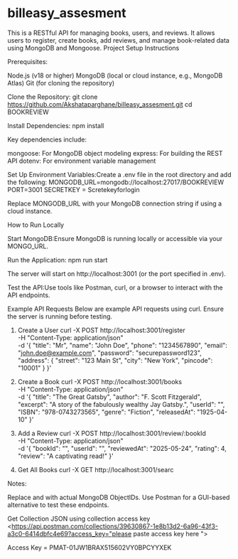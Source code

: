 # billeasy_assesment

This is a RESTful API for managing books, users, and reviews. It allows users to register, create books, add reviews, and manage book-related data using MongoDB and Mongoose.
Project Setup Instructions

Prerequisites:

Node.js (v18 or higher)
MongoDB (local or cloud instance, e.g., MongoDB Atlas)
Git (for cloning the repository)


Clone the Repository:
git clone <https://github.com/Akshataparghane/billeasy_assesment.git>
cd BOOKREVIEW


Install Dependencies:
npm install

Key dependencies include:

mongoose: For MongoDB object modeling
express: For building the REST API
dotenv: For environment variable management


Set Up Environment Variables:Create a .env file in the root directory and add the following:
MONGODB_URL=mongodb://localhost:27017/BOOKREVIEW
PORT=3001
SECRETKEY = Scretekeyforlogin

Replace MONGODB_URL with your MongoDB connection string if using a cloud instance.

How to Run Locally

Start MongoDB:Ensure MongoDB is running locally or accessible via your MONGO_URL.

Run the Application:
npm run start

The server will start on http://localhost:3001 (or the port specified in .env).

Test the API:Use tools like Postman, curl, or a browser to interact with the API endpoints.


Example API Requests
Below are example API requests using curl. Ensure the server is running before testing.
1. Create a User
curl -X POST http://localhost:3001/register \
-H "Content-Type: application/json" \
-d '{
  "title": "Mr",
  "name": "John Doe",
  "phone": "1234567890",
  "email": "john.doe@example.com",
  "password": "securepassword123",
  "address": {
    "street": "123 Main St",
    "city": "New York",
    "pincode": "10001"
  }
}'

2. Create a Book
curl -X POST http://localhost:3001/books \
-H "Content-Type: application/json" \
-d '{
  "title": "The Great Gatsby",
  "author": "F. Scott Fitzgerald",
  "excerpt": "A story of the fabulously wealthy Jay Gatsby.",
  "userId": "<valid-user-id>",
  "ISBN": "978-0743273565",
  "genre": "Fiction",
  "releasedAt": "1925-04-10"
}'

3. Add a Review
curl -X POST http://localhost:3001/review/:bookId \
-H "Content-Type: application/json" \
-d '{
  "bookId": "<valid-book-id>",
  "userId": "<valid-user-id>",
  "reviewedAt": "2025-05-24",
  "rating": 4,
  "review": "A captivating read!"
}'

4. Get All Books
curl -X GET http://localhost:3001/searc

Notes:

Replace <valid-user-id> and <valid-book-id> with actual MongoDB ObjectIDs.
Use Postman for a GUI-based alternative to test these endpoints.

Get Collection JSON using collection access key
<https://api.postman.com/collections/39630867-1e8b13d2-6a96-43f3-a3c0-6414dbfc4e69?access_key="please paste access key here ">

Access Key = PMAT-01JW1BRAX515602VY0BPCYYXEK